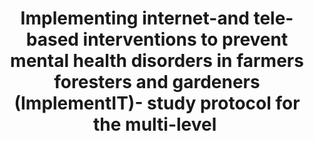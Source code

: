 --- 
abstract: '' 
authors: 
 - freund
 -  titzler
 -  thielecke
 -  L Braun
 -  H Baumeister
 -  M Berking
 -  ...
doi: '' 
featured: false 
publication: '*BMC psychiatry*, NA' 
publication_short: '' 
publishDate: '2020-01-01' 
title: 'Implementing internet-and tele-based interventions to prevent mental health disorders in farmers  foresters and gardeners (ImplementIT)- study protocol for the multi-level ' 
url_code: '' 
url_dataset: '' 
url_pdf: '' 
url_poster: '' 
url_project: '' 
url_slides: '' 
url_source: '' 
url_video: '' 
---